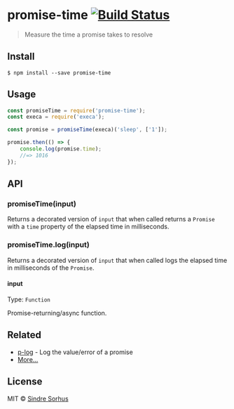 # promise-time [![Build Status](https://travis-ci.org/sindresorhus/promise-time.svg?branch=master)](https://travis-ci.org/sindresorhus/promise-time)

> Measure the time a promise takes to resolve


## Install

```
$ npm install --save promise-time
```


## Usage

```js
const promiseTime = require('promise-time');
const execa = require('execa');

const promise = promiseTime(execa)('sleep', ['1']);

promise.then(() => {
	console.log(promise.time);
	//=> 1016
});
```


## API

### promiseTime(input)

Returns a decorated version of `input` that when called returns a `Promise` with a `time` property of the elapsed time in milliseconds.

### promiseTime.log(input)

Returns a decorated version of `input` that when called logs the elapsed time in milliseconds of the `Promise`.

#### input

Type: `Function`

Promise-returning/async function.


## Related

- [p-log](https://github.com/sindresorhus/p-log) - Log the value/error of a promise
- [More…](https://github.com/sindresorhus/promise-fun)


## License

MIT © [Sindre Sorhus](https://sindresorhus.com)
